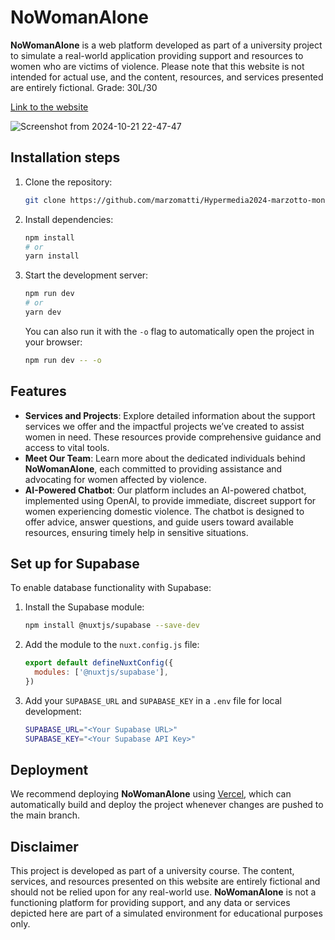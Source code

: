 # NoWomanAlone

**NoWomanAlone** is a web platform developed as part of a university project to simulate a real-world application providing support and resources to women who are victims of violence. Please note that this website is not intended for actual use, and the content, resources, and services presented are entirely fictional.
Grade: 30L/30

[Link to the website](https://nowomanalone.vercel.app/)

![Screenshot from 2024-10-21 22-47-47](https://github.com/user-attachments/assets/b4c81c4e-d2af-4496-b281-7b46d8655d11)


## Installation steps

1. Clone the repository:
    
    ```bash
    git clone https://github.com/marzomatti/Hypermedia2024-marzotto-montefusco-paganelli-mariano.git
    ```
    
2. Install dependencies:
    
    ```bash
    npm install
    # or
    yarn install
    ```
    
3. Start the development server:
    
    ```bash
    npm run dev
    # or
    yarn dev
    ```
    
    You can also run it with the `-o` flag to automatically open the project in your browser:
    
    ```bash
    npm run dev -- -o
    ```

## Features

- **Services and Projects**: Explore detailed information about the support services we offer and the impactful projects we’ve created to assist women in need. These resources provide comprehensive guidance and access to vital tools.
- **Meet Our Team**: Learn more about the dedicated individuals behind **NoWomanAlone**, each committed to providing assistance and advocating for women affected by violence.
- **AI-Powered Chatbot**: Our platform includes an AI-powered chatbot, implemented using OpenAI, to provide immediate, discreet support for women experiencing domestic violence. The chatbot is designed to offer advice, answer questions, and guide users toward available resources, ensuring timely help in sensitive situations.

## Set up for Supabase

To enable database functionality with Supabase:

1. Install the Supabase module:
    
    ```bash
    npm install @nuxtjs/supabase --save-dev
    ```
    
2. Add the module to the `nuxt.config.js` file:
    
    ```javascript
    export default defineNuxtConfig({
      modules: ['@nuxtjs/supabase'],
    })
    ```
    
3. Add your `SUPABASE_URL` and `SUPABASE_KEY` in a `.env` file for local development:
    
    ```bash
    SUPABASE_URL="<Your Supabase URL>"
    SUPABASE_KEY="<Your Supabase API Key>"
    ```

## Deployment

We recommend deploying **NoWomanAlone** using [Vercel](https://vercel.com/), which can automatically build and deploy the project whenever changes are pushed to the main branch.

## Disclaimer

This project is developed as part of a university course. The content, services, and resources presented on this website are entirely fictional and should not be relied upon for any real-world use. **NoWomanAlone** is not a functioning platform for providing support, and any data or services depicted here are part of a simulated environment for educational purposes only.
